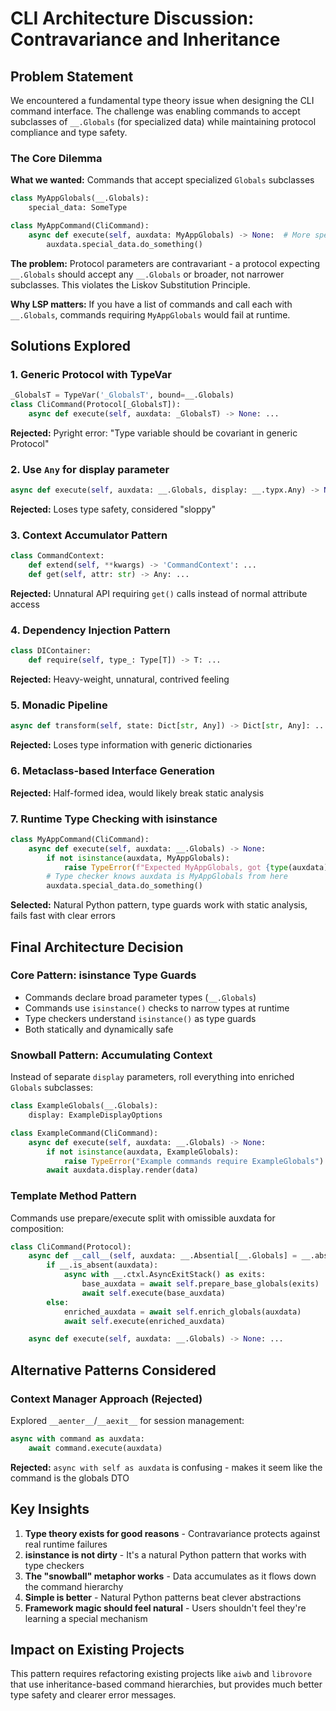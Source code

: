 # CLI Architecture Discussion: Contravariance and Inheritance

## Problem Statement

We encountered a fundamental type theory issue when designing the CLI command interface. The challenge was enabling commands to accept subclasses of `__.Globals` (for specialized data) while maintaining protocol compliance and type safety.

### The Core Dilemma

**What we wanted:** Commands that accept specialized `Globals` subclasses
```python
class MyAppGlobals(__.Globals):
    special_data: SomeType

class MyAppCommand(CliCommand):
    async def execute(self, auxdata: MyAppGlobals) -> None:  # More specific type
        auxdata.special_data.do_something()
```

**The problem:** Protocol parameters are contravariant - a protocol expecting `__.Globals` should accept any `__.Globals` or broader, not narrower subclasses. This violates the Liskov Substitution Principle.

**Why LSP matters:** If you have a list of commands and call each with `__.Globals`, commands requiring `MyAppGlobals` would fail at runtime.

## Solutions Explored

### 1. Generic Protocol with TypeVar
```python
_GlobalsT = TypeVar('_GlobalsT', bound=__.Globals)
class CliCommand(Protocol[_GlobalsT]):
    async def execute(self, auxdata: _GlobalsT) -> None: ...
```
**Rejected:** Pyright error: "Type variable should be covariant in generic Protocol"

### 2. Use `Any` for display parameter
```python
async def execute(self, auxdata: __.Globals, display: __.typx.Any) -> None: ...
```
**Rejected:** Loses type safety, considered "sloppy"

### 3. Context Accumulator Pattern
```python
class CommandContext:
    def extend(self, **kwargs) -> 'CommandContext': ...
    def get(self, attr: str) -> Any: ...
```
**Rejected:** Unnatural API requiring `get()` calls instead of normal attribute access

### 4. Dependency Injection Pattern
```python
class DIContainer:
    def require(self, type_: Type[T]) -> T: ...
```
**Rejected:** Heavy-weight, unnatural, contrived feeling

### 5. Monadic Pipeline
```python
async def transform(self, state: Dict[str, Any]) -> Dict[str, Any]: ...
```
**Rejected:** Loses type information with generic dictionaries

### 6. Metaclass-based Interface Generation
**Rejected:** Half-formed idea, would likely break static analysis

### 7. Runtime Type Checking with isinstance
```python
class MyAppCommand(CliCommand):
    async def execute(self, auxdata: __.Globals) -> None:
        if not isinstance(auxdata, MyAppGlobals):
            raise TypeError(f"Expected MyAppGlobals, got {type(auxdata)}")
        # Type checker knows auxdata is MyAppGlobals from here
        auxdata.special_data.do_something()
```
**Selected:** Natural Python pattern, type guards work with static analysis, fails fast with clear errors

## Final Architecture Decision

### Core Pattern: isinstance Type Guards
- Commands declare broad parameter types (`__.Globals`)
- Commands use `isinstance()` checks to narrow types at runtime
- Type checkers understand `isinstance()` as type guards
- Both statically and dynamically safe

### Snowball Pattern: Accumulating Context
Instead of separate `display` parameters, roll everything into enriched `Globals` subclasses:

```python
class ExampleGlobals(__.Globals):
    display: ExampleDisplayOptions

class ExampleCommand(CliCommand):
    async def execute(self, auxdata: __.Globals) -> None:
        if not isinstance(auxdata, ExampleGlobals):
            raise TypeError("Example commands require ExampleGlobals")
        await auxdata.display.render(data)
```

### Template Method Pattern
Commands use prepare/execute split with omissible auxdata for composition:

```python
class CliCommand(Protocol):
    async def __call__(self, auxdata: __.Absential[__.Globals] = __.absent) -> None:
        if __.is_absent(auxdata):
            async with __.ctxl.AsyncExitStack() as exits:
                base_auxdata = await self.prepare_base_globals(exits)
                await self.execute(base_auxdata)
        else:
            enriched_auxdata = await self.enrich_globals(auxdata)
            await self.execute(enriched_auxdata)

    async def execute(self, auxdata: __.Globals) -> None: ...
```

## Alternative Patterns Considered

### Context Manager Approach (Rejected)
Explored `__aenter__`/`__aexit__` for session management:
```python
async with command as auxdata:
    await command.execute(auxdata)
```
**Rejected:** `async with self as auxdata` is confusing - makes it seem like the command is the globals DTO

## Key Insights

1. **Type theory exists for good reasons** - Contravariance protects against real runtime failures
2. **isinstance is not dirty** - It's a natural Python pattern that works with type checkers
3. **The "snowball" metaphor works** - Data accumulates as it flows down the command hierarchy
4. **Simple is better** - Natural Python patterns beat clever abstractions
5. **Framework magic should feel natural** - Users shouldn't feel they're learning a special mechanism

## Impact on Existing Projects

This pattern requires refactoring existing projects like `aiwb` and `librovore` that use inheritance-based command hierarchies, but provides much better type safety and clearer error messages.